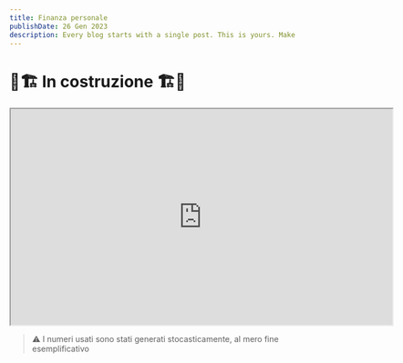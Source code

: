 ```yaml
---
title: Finanza personale
publishDate: 26 Gen 2023
description: Every blog starts with a single post. This is yours. Make it great.
---
```


# 🚧🏗️ In costruzione 🏗️🚧

<iframe src="https://docs.google.com/spreadsheets/d/e/2PACX-1vQ-Az2FQcexHLNUPGB0m0xQv1PY4MQs1Sf3uosLarupL5bw7508TZ8kdpifzft7mvD1RtmKNCHNzS60/pubchart?oid=389273246&amp;format=interactive" width="670" height="380"></iframe>

> ⚠️ I numeri usati sono stati generati stocasticamente, al mero fine esemplificativo